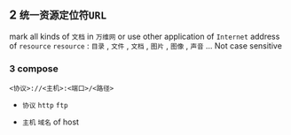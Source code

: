 ## 2 `统一资源定位符URL` 
mark all kinds of `文档` in `万维网` or use other application of `Internet` 
address of `resource`
`resource` : `目录` , `文件` , `文档` , `图片` , `图像` , `声音` ...
Not case sensitive

### 3  compose
`<协议>://<主机>:<端口>/<路径>` 

* `协议` 
`http` 
`ftp` 

* `主机` 
`域名` of host
